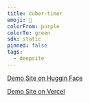 ```yaml
---
title: cuber-timer
emoji: 🐳
colorFrom: purple
colorTo: green
sdk: static
pinned: false
tags:
  - deepsite
---
```


[Demo Site on Huggin Face](https://huggingface.co/spaces/irraju/cuber-timer)

[Demo Site on Vercel](https://cube-timer-free.vercel.app/)
